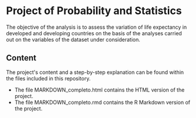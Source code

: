 # Project of Probability and Statistics

The objective of the analysis is to assess the variation of life expectancy in developed and developing countries on the basis of the analyses carried out on the variables of the dataset under consideration.

## Content

The project's content and a step-by-step explanation can be found within the files included in this repository.

- The file MARKDOWN_completo.html contains the HTML version of the project.
- The file MARKDOWN_completo.rmd contains the R Markdown version of the project.
